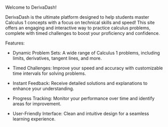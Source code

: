 Welcome to DerivaDash!

DerivaDash is the ultimate platform designed to help students master Calculus 1 concepts with a focus on technical skills and speed! This site offers an engaging and interactive way to practice calculus problems, complete with timed challenges to boost your proficiency and confidence.

Features:

- Dynamic Problem Sets: A wide range of Calculus 1 problems, including limits, derivatives, tangent lines, and more.

- Timed Challenges: Improve your speed and accuracy with customizable time intervals for solving problems.

- Instant Feedback: Receive detailed solutions and explanations to enhance your understanding.

- Progress Tracking: Monitor your performance over time and identify areas for improvement.

- User-Friendly Interface: Clean and intuitive design for a seamless learning experience.